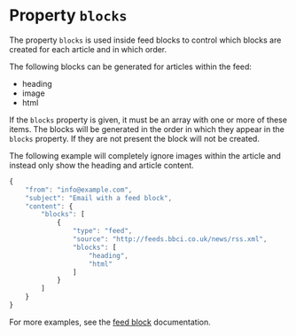 # Property `blocks`

The property `blocks` is used inside feed blocks to control which blocks are 
created for each article and in which order.

The following blocks can be generated for articles within the feed:

- heading
- image
- html

If the `blocks` property is given, it must be an array with one or more of these 
items. The blocks will be generated in the order in which they appear in the 
`blocks` property. If they are not present the block will not be created.

The following example will completely ignore images within the article and instead 
only show the heading and article content.

```javascript
{
    "from": "info@example.com",
    "subject": "Email with a feed block",
    "content": {
        "blocks": [
            {
                "type": "feed",
                "source": "http://feeds.bbci.co.uk/news/rss.xml",
                "blocks": [
                    "heading",
                    "html"
                ]
            }
        ]
    }
}
```

For more examples, see the [feed block](ResponsiveEmail/json/block-feed) 
documentation.
